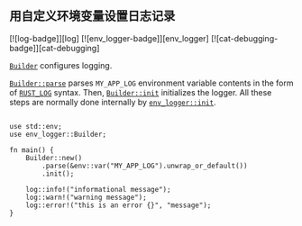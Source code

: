 ## 用自定义环境变量设置日志记录

[![log-badge]][log] [![env_logger-badge]][env_logger] [![cat-debugging-badge]][cat-debugging]

[`Builder`] configures logging.

[`Builder::parse`] parses `MY_APP_LOG`
environment variable contents in the form of [`RUST_LOG`] syntax.
Then, [`Builder::init`] initializes the logger.
All these steps are normally done internally by [`env_logger::init`].

```rust,edition2018

use std::env;
use env_logger::Builder;

fn main() {
    Builder::new()
        .parse(&env::var("MY_APP_LOG").unwrap_or_default())
        .init();

    log::info!("informational message");
    log::warn!("warning message");
    log::error!("this is an error {}", "message");
}
```

[`env_logger::init`]: https://docs.rs/env_logger/*/env_logger/fn.init.html
[`Builder`]: https://docs.rs/env_logger/*/env_logger/struct.Builder.html
[`Builder::init`]: https://docs.rs/env_logger/*/env_logger/struct.Builder.html#method.init
[`Builder::parse`]: https://docs.rs/env_logger/*/env_logger/struct.Builder.html#method.parse
[`RUST_LOG`]: https://docs.rs/env_logger/*/env_logger/#enabling-logging
